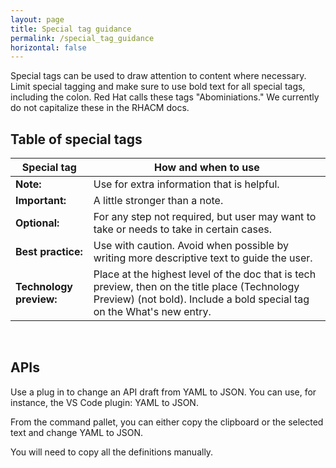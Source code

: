 ```yaml
---
layout: page
title: Special tag guidance
permalink: /special_tag_guidance
horizontal: false
---
```


Special tags can be used to draw attention to content where necessary. Limit special tagging and make sure to use bold text for all special tags, including the colon. Red Hat calls these tags "Abominiations." We currently do not capitalize these in the RHACM docs.

## Table of special tags

| **Special tag** | **How and when to use** |
| ----------- | ----------- |
| **Note:** | Use for extra information that is helpful. |
| **Important:** | A little stronger than a note. |
| **Optional:**  | For any step not required, but user may want to take or needs to take in certain cases. |
| **Best practice:** | Use with caution. Avoid when possible by writing more descriptive text to guide the user. |
| **Technology preview:** | Place at the highest level of the doc that is tech preview, then on the title place (Technology Preview) (not bold). Include a bold special tag on the What's new entry. |

&nbsp;

## APIs

Use a plug in to change an API draft from YAML to JSON. You can use, for instance, the VS Code plugin: YAML to JSON.

From the command pallet, you can either copy the clipboard or the selected text and change YAML to JSON.

You will need to copy all the definitions manually.
